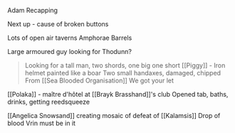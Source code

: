 Adam Recapping

Next up - cause of broken buttons

Lots of open air taverns
	Amphorae
	Barrels


Large armoured guy looking for Thodunn?
> Looking for a tall man, two shords, one big one short
	[[Piggy]] - Iron helmet painted like a boar
	Two small handaxes, damaged, chipped
	From [[Sea Blooded Organisation]]
	We got your let




[[Polaka]] - maître d'hôtel at [[Brayk Brasshand]]'s club
Opened tab, baths, drinks, getting reedsqueeze

[[Angelica Snowsand]] creating mosaic of defeat of [[Kalamsis]]
Drop of blood
Vrin must be in it


